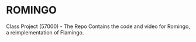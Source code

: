 # ROMINGO
Class Project (57000) - The Repo Contains the code and video for Romingo, a reimplementation of Flamingo. 
